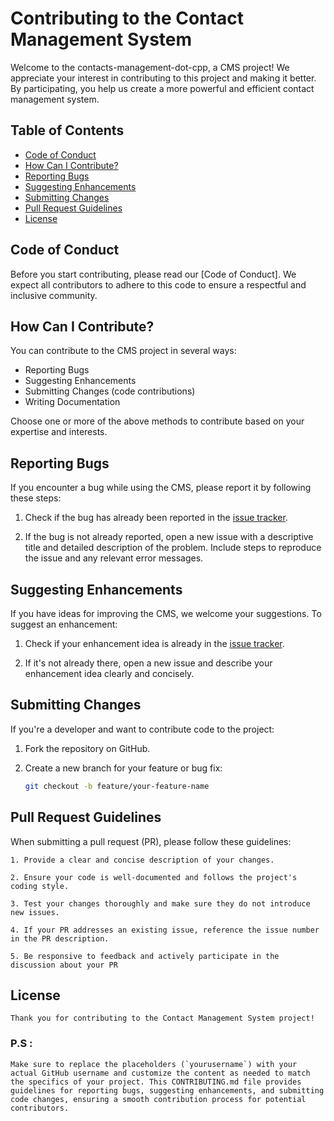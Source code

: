 # Contributing to the Contact Management System 

Welcome to the contacts-management-dot-cpp, a CMS project! We appreciate your interest in contributing to this project and making it better. By participating, you help us create a more powerful and efficient contact management system.

## Table of Contents

- [Code of Conduct](#code-of-conduct)
- [How Can I Contribute?](#how-can-i-contribute)
- [Reporting Bugs](#reporting-bugs)
- [Suggesting Enhancements](#suggesting-enhancements)
- [Submitting Changes](#submitting-changes)
- [Pull Request Guidelines](#pull-request-guidelines)
- [License](#license)

## Code of Conduct

Before you start contributing, please read our [Code of Conduct]. We expect all contributors to adhere to this code to ensure a respectful and inclusive community.

## How Can I Contribute?

You can contribute to the CMS project in several ways:

- Reporting Bugs
- Suggesting Enhancements
- Submitting Changes (code contributions)
- Writing Documentation

Choose one or more of the above methods to contribute based on your expertise and interests.

## Reporting Bugs

If you encounter a bug while using the CMS, please report it by following these steps:

1. Check if the bug has already been reported in the [issue tracker](https://github.com/yourusername/contacts-management-dot-cpp/issues).

2. If the bug is not already reported, open a new issue with a descriptive title and detailed description of the problem. Include steps to reproduce the issue and any relevant error messages.

## Suggesting Enhancements

If you have ideas for improving the CMS, we welcome your suggestions. To suggest an enhancement:

1. Check if your enhancement idea is already in the [issue tracker](https://github.com/yourusername/contacts-management-dot-cpp/issues).

2. If it's not already there, open a new issue and describe your enhancement idea clearly and concisely.

## Submitting Changes

If you're a developer and want to contribute code to the project:

1. Fork the repository on GitHub.

2. Create a new branch for your feature or bug fix:

   ```bash
   git checkout -b feature/your-feature-name

## Pull Request Guidelines

When submitting a pull request (PR), please follow these guidelines:

    1. Provide a clear and concise description of your changes.

    2. Ensure your code is well-documented and follows the project's coding style.

    3. Test your changes thoroughly and make sure they do not introduce new issues.

    4. If your PR addresses an existing issue, reference the issue number in the PR description.

    5. Be responsive to feedback and actively participate in the discussion about your PR

## License
    
    Thank you for contributing to the Contact Management System project!

### P.S : 
    Make sure to replace the placeholders (`yourusername`) with your actual GitHub username and customize the content as needed to match the specifics of your project. This CONTRIBUTING.md file provides guidelines for reporting bugs, suggesting enhancements, and submitting code changes, ensuring a smooth contribution process for potential contributors.

